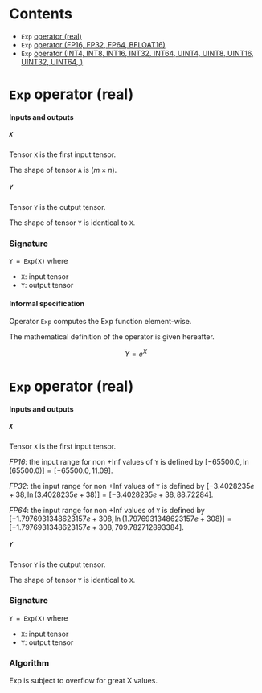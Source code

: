 # Contents
- `Exp` [operator (real)](#real)
- `Exp` [operator (FP16, FP32, FP64, BFLOAT16)](#float)
- `Exp` [operator (INT4, INT8, INT16, INT32, INT64, UINT4, UINT8, UINT16, UINT32, UINT64, )](#int)

<a id="real"></a>
# `Exp` operator (real)

#### Inputs and outputs

##### `X`

Tensor `X` is the first input tensor.

The shape of tensor `A` is $(m \times n)$.

##### `Y`

Tensor `Y` is the output tensor.

The shape of tensor `Y` is identical to `X`.

### Signature
`Y = Exp(X)`
where
- `X`: input tensor
- `Y`: output tensor
  
#### Informal specification

Operator `Exp` computes the Exp function element-wise.

The mathematical definition of the operator is given hereafter.

$$     
   Y = e^X
$$


<a id="float"></a>
# `Exp` operator (real)

#### Inputs and outputs

##### `X`

Tensor `X` is the first input tensor.

*FP16*: the input range for non +Inf values of `Y` is defined by $[-65500.0, \ln(65500.0)] = [-65500.0, 11.09]$.

*FP32*: the input range for non +Inf values of `Y` is defined by $[-3.4028235e+38, \ln(3.4028235e+38)] = [-3.4028235e+38, 88.72284]$.

*FP64*: the input range for non +Inf values of `Y` is defined by $[-1.7976931348623157e+308, \ln(1.7976931348623157e+308)] = [-1.7976931348623157e+308, 709.782712893384]$.

##### `Y`

Tensor `Y` is the output tensor.

The shape of tensor `Y` is identical to `X`.

### Signature
`Y = Exp(X)`
where
- `X`: input tensor
- `Y`: output tensor

### Algorithm
Exp is subject to overflow for great X values.

<a id="int"></a>
